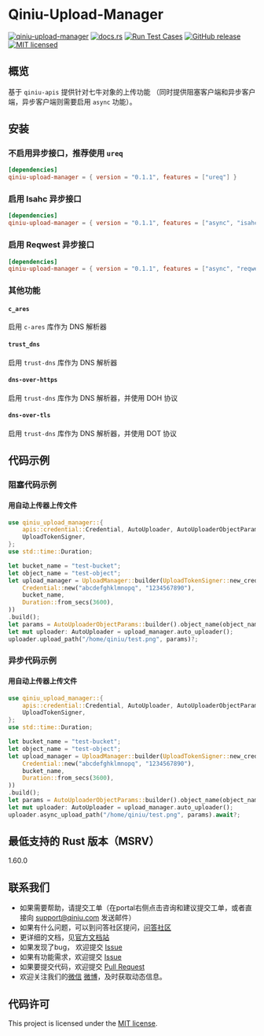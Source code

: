 # Qiniu-Upload-Manager

[![qiniu-upload-manager](https://img.shields.io/crates/v/qiniu-upload-manager.svg)](https://crates.io/crates/qiniu-upload-manager)
[![docs.rs](https://img.shields.io/badge/docs-latest-blue.svg)](https://docs.rs/qiniu-upload-manager)
[![Run Test Cases](https://github.com/qiniu/rust-sdk/actions/workflows/ci-test.yml/badge.svg)](https://github.com/qiniu/rust-sdk/actions/workflows/ci-test.yml)
[![GitHub release](https://img.shields.io/github/v/tag/qiniu/rust-sdk.svg?label=release)](https://github.com/qiniu/rust-sdk/releases)
[![MIT licensed](https://img.shields.io/badge/license-MIT-blue.svg)](https://github.com/qiniu/rust-sdk/blob/master/LICENSE)

## 概览

基于 `qiniu-apis` 提供针对七牛对象的上传功能 （同时提供阻塞客户端和异步客户端，异步客户端则需要启用 `async` 功能）。

## 安装

### 不启用异步接口，推荐使用 `ureq`

```toml
[dependencies]
qiniu-upload-manager = { version = "0.1.1", features = ["ureq"] }
```

### 启用 Isahc 异步接口

```toml
[dependencies]
qiniu-upload-manager = { version = "0.1.1", features = ["async", "isahc"] }
```

### 启用 Reqwest 异步接口

```toml
[dependencies]
qiniu-upload-manager = { version = "0.1.1", features = ["async", "reqwest"] }
```

### 其他功能

#### `c_ares`

启用 `c-ares` 库作为 DNS 解析器

#### `trust_dns`

启用 `trust-dns` 库作为 DNS 解析器

#### `dns-over-https`

启用 `trust-dns` 库作为 DNS 解析器，并使用 DOH 协议

#### `dns-over-tls`

启用 `trust-dns` 库作为 DNS 解析器，并使用 DOT 协议

## 代码示例

### 阻塞代码示例

#### 用自动上传器上传文件

```rust
use qiniu_upload_manager::{
    apis::credential::Credential, AutoUploader, AutoUploaderObjectParams, UploadManager,
    UploadTokenSigner,
};
use std::time::Duration;

let bucket_name = "test-bucket";
let object_name = "test-object";
let upload_manager = UploadManager::builder(UploadTokenSigner::new_credential_provider(
    Credential::new("abcdefghklmnopq", "1234567890"),
    bucket_name,
    Duration::from_secs(3600),
))
.build();
let params = AutoUploaderObjectParams::builder().object_name(object_name).file_name(object_name).build();
let mut uploader: AutoUploader = upload_manager.auto_uploader();
uploader.upload_path("/home/qiniu/test.png", params)?;
```

### 异步代码示例

#### 用自动上传器上传文件

```rust
use qiniu_upload_manager::{
    apis::credential::Credential, AutoUploader, AutoUploaderObjectParams, UploadManager,
    UploadTokenSigner,
};
use std::time::Duration;

let bucket_name = "test-bucket";
let object_name = "test-object";
let upload_manager = UploadManager::builder(UploadTokenSigner::new_credential_provider(
    Credential::new("abcdefghklmnopq", "1234567890"),
    bucket_name,
    Duration::from_secs(3600),
))
.build();
let params = AutoUploaderObjectParams::builder().object_name(object_name).file_name(object_name).build();
let mut uploader: AutoUploader = upload_manager.auto_uploader();
uploader.async_upload_path("/home/qiniu/test.png", params).await?;
```

## 最低支持的 Rust 版本（MSRV）

1.60.0

## 联系我们

- 如果需要帮助，请提交工单（在portal右侧点击咨询和建议提交工单，或者直接向 support@qiniu.com 发送邮件）
- 如果有什么问题，可以到问答社区提问，[问答社区](http://qiniu.segmentfault.com/)
- 更详细的文档，见[官方文档站](http://developer.qiniu.com/)
- 如果发现了bug， 欢迎提交 [Issue](https://github.com/qiniu/rust-sdk/issues)
- 如果有功能需求，欢迎提交 [Issue](https://github.com/qiniu/rust-sdk/issues)
- 如果要提交代码，欢迎提交 [Pull Request](https://github.com/qiniu/rust-sdk/pulls)
- 欢迎关注我们的[微信](https://www.qiniu.com/contact) [微博](http://weibo.com/qiniutek)，及时获取动态信息。

## 代码许可

This project is licensed under the [MIT license].

[MIT license]: https://github.com/qiniu/rust-sdk/blob/master/LICENSE
